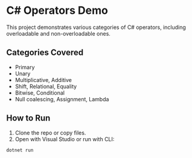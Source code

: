 # C# Operators Demo

This project demonstrates various categories of C# operators, including overloadable and non-overloadable ones.

## Categories Covered

- Primary
- Unary
- Multiplicative, Additive
- Shift, Relational, Equality
- Bitwise, Conditional
- Null coalescing, Assignment, Lambda

## How to Run

1. Clone the repo or copy files.
2. Open with Visual Studio or run with CLI:

```bash
dotnet run
```
